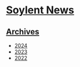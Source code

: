 # [Soylent News](../README.md)

## [Archives](index.md)

* [2024](2024/index.md)
* [2023](2023/index.md)
* [2022](2022/index.md)
